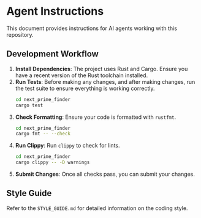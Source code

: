# Agent Instructions

This document provides instructions for AI agents working with this repository.

## Development Workflow

1.  **Install Dependencies**: The project uses Rust and Cargo. Ensure you have a recent version of the Rust toolchain installed.
2.  **Run Tests**: Before making any changes, and after making changes, run the test suite to ensure everything is working correctly.
    ```bash
    cd next_prime_finder
    cargo test
    ```
3.  **Check Formatting**: Ensure your code is formatted with `rustfmt`.
    ```bash
    cd next_prime_finder
    cargo fmt -- --check
    ```
4.  **Run Clippy**: Run `clippy` to check for lints.
    ```bash
    cd next_prime_finder
    cargo clippy -- -D warnings
    ```
5.  **Submit Changes**: Once all checks pass, you can submit your changes.

## Style Guide

Refer to the `STYLE_GUIDE.md` for detailed information on the coding style.
